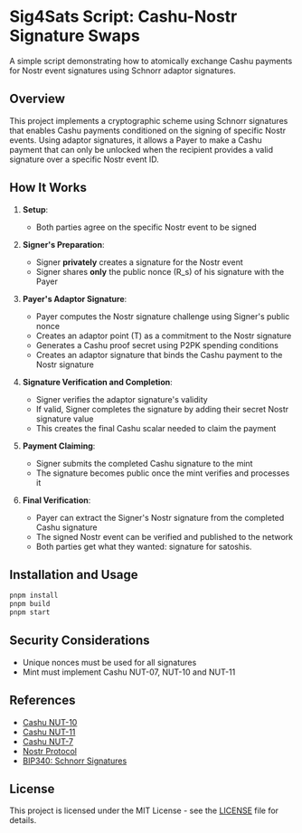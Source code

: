 # Sig4Sats Script: Cashu-Nostr Signature Swaps

A simple script demonstrating how to atomically exchange Cashu payments for Nostr event signatures using Schnorr adaptor signatures.

## Overview

This project implements a cryptographic scheme using Schnorr signatures that enables Cashu payments conditioned on the signing of specific Nostr events. Using adaptor signatures, it allows a Payer to make a Cashu payment that can only be unlocked when the recipient provides a valid signature over a specific Nostr event ID.

## How It Works

1. **Setup**:

   - Both parties agree on the specific Nostr event to be signed

2. **Signer's Preparation**:

   - Signer **privately** creates a signature for the Nostr event
   - Signer shares **only** the public nonce (R_s) of his signature with the Payer

3. **Payer's Adaptor Signature**:

   - Payer computes the Nostr signature challenge using Signer's public nonce
   - Creates an adaptor point (T) as a commitment to the Nostr signature
   - Generates a Cashu proof secret using P2PK spending conditions
   - Creates an adaptor signature that binds the Cashu payment to the Nostr signature

4. **Signature Verification and Completion**:

   - Signer verifies the adaptor signature's validity
   - If valid, Signer completes the signature by adding their secret Nostr signature value
   - This creates the final Cashu scalar needed to claim the payment

5. **Payment Claiming**:

   - Signer submits the completed Cashu signature to the mint
   - The signature becomes public once the mint verifies and processes it

6. **Final Verification**:

   - Payer can extract the Signer's Nostr signature from the completed Cashu signature
   - The signed Nostr event can be verified and published to the network
   - Both parties get what they wanted: signature for satoshis.

## Installation and Usage

```bash
pnpm install
pnpm build
pnpm start
```

## Security Considerations

- Unique nonces must be used for all signatures
- Mint must implement Cashu NUT-07, NUT-10 and NUT-11

## References

- [Cashu NUT-10](https://github.com/cashubtc/nuts/blob/main/10.md)
- [Cashu NUT-11](https://github.com/cashubtc/nuts/blob/main/11.md)
- [Cashu NUT-7](https://github.com/cashubtc/nuts/blob/main/07.md)
- [Nostr Protocol](https://github.com/nostr-protocol/nips/blob/master/01.md)
- [BIP340: Schnorr Signatures](https://github.com/bitcoin/bips/blob/master/bip-0340.mediawiki)

## License

This project is licensed under the MIT License - see the [LICENSE](LICENSE) file for details.
